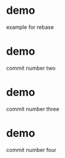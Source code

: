 # demo
example for rebase 

# demo 
commit number two

# demo
commit number three

# demo
commit number four